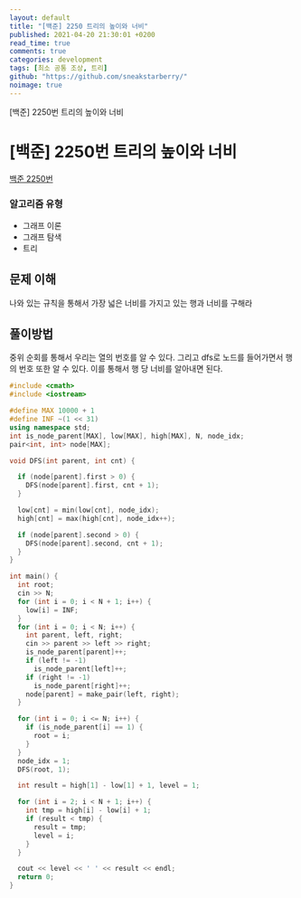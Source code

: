 ```yaml
---
layout: default
title: "[백준] 2250 트리의 높이와 너비"
published: 2021-04-20 21:30:01 +0200
read_time: true
comments: true
categories: development
tags: [최소 공통 조상, 트리]
github: "https://github.com/sneakstarberry/"
noimage: true
---
```


[백준] 2250번 트리의 높이와 너비

<!--more-->

# [백준] 2250번 트리의 높이와 너비

[백준 2250번 ](https://www.acmicpc.net/problem/2250)

### 알고리즘 유형

- 그래프 이론
- 그래프 탐색
- 트리

## 문제 이해

나와 있는 규칙을 통해서 가장 넓은 너비를 가지고 있는 행과 너비를 구해라

## 풀이방법

중위 순회를 통해서 우리는 열의 번호를 알 수 있다. 그리고 dfs로 노드를 들어가면서 행의 번호 또한 알 수 있다. 이를 통해서 행 당 너비를 알아내면 된다.

```c++
#include <cmath>
#include <iostream>

#define MAX 10000 + 1
#define INF ~(1 << 31)
using namespace std;
int is_node_parent[MAX], low[MAX], high[MAX], N, node_idx;
pair<int, int> node[MAX];

void DFS(int parent, int cnt) {

  if (node[parent].first > 0) {
    DFS(node[parent].first, cnt + 1);
  }

  low[cnt] = min(low[cnt], node_idx);
  high[cnt] = max(high[cnt], node_idx++);

  if (node[parent].second > 0) {
    DFS(node[parent].second, cnt + 1);
  }
}

int main() {
  int root;
  cin >> N;
  for (int i = 0; i < N + 1; i++) {
    low[i] = INF;
  }
  for (int i = 0; i < N; i++) {
    int parent, left, right;
    cin >> parent >> left >> right;
    is_node_parent[parent]++;
    if (left != -1)
      is_node_parent[left]++;
    if (right != -1)
      is_node_parent[right]++;
    node[parent] = make_pair(left, right);
  }

  for (int i = 0; i <= N; i++) {
    if (is_node_parent[i] == 1) {
      root = i;
    }
  }
  node_idx = 1;
  DFS(root, 1);

  int result = high[1] - low[1] + 1, level = 1;

  for (int i = 2; i < N + 1; i++) {
    int tmp = high[i] - low[i] + 1;
    if (result < tmp) {
      result = tmp;
      level = i;
    }
  }

  cout << level << ' ' << result << endl;
  return 0;
}
```
